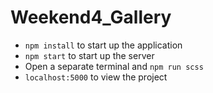 # Weekend4_Gallery

- `npm install` to start up the application
- `npm start` to start up the server 
- Open a separate terminal and `npm run scss`
- `localhost:5000` to view the project
